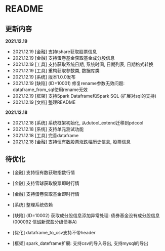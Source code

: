 # README



## 更新内容



**2021.12.19**

- 2021.12.19 [金融] 支持tshare获取股票信息
- 2021.12.19 [金融] 支持蛋卷基金获取基金成分股信息
- 2021.12.19 [工具] 支持获取系统日期, 系统时间, 日期列表, 日期格式转换
- 2021.12.19 [工具] 重构获取参数类, 数据库类
- 2021.12.19 [系统] 版本1.0.0发布
- 2021.12.19 [缺陷] (ID=10001) 修复rename参数无效问题: dataframe_from_sql使用rename无效
- 2021.12.19 [框架] 支持Spark Dataframe和Spark SQL (扩展对sql的支持)
- 2021.12.19 [文档] 整理README



**2021.12.18**

- 2021.12.18 [系统] 系统框架初始化, 从dutool_extend迁移到pdcool
- 2021.12.18 [系统] 支持单元测试功能
- 2021.12.18 [工具] 完善dataframe
- 2021.12.18 [金融] 支持恒有数股票涨跌幅历史信息, 股票信息



## 待优化



- [金融] 支持恒有数获取指数行情

- [金融] 支持雪球获取股票即时行情

- [金融] 支持蛋卷获取基金即时行情

- [系统] 整理系统依赖

- [缺陷] (ID=10002) 获取成分股信息添加异常处理: 债券基金没有成分股信息(000092 信诚新双盈分级债券A)

- [优化] dataframe_to_csv支持不带header

- [框架] spark_dateframe扩展: 支持csv的导入导出, 支持mysql的导出

  
